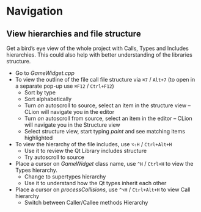 # Navigation

## View hierarchies and file structure
Get a bird’s eye view of the whole project with Calls, Types and Includes hierarchies. This could also help with better understanding of the libraries structure.

* Go to _GameWidget.cpp_
* To view the outline of the file call file structure via `⌘7` / `Alt+7` (to open in a separate pop-up use `⌘F12` / `Ctrl+F12`)
    * Sort by type
    * Sort alphabetically
    * Turn _on_ autoscroll to source, select an item in the structure view – CLion will navigate you in the editor
    * Turn _on_ autoscroll from source, select an item in the editor – CLion will navigate you in the Structure view
    * Select structure view, start typing _paint_ and see matching items highlighted
* To view the hierarchy of the file includes, use `⌥⇧H` / `Ctrl+Alt+H`
    * Use it to review the Qt Library includes structure
    * Try autoscroll to source
* Place a cursor on _GameWidget_ class name, use `^H` / `Ctrl+H` to view the Types hierarchy.
    * Change to supertypes hierarchy
    * Use it to understand how the Qt types inherit each other
* Place a cursor on _processCollisions_, use `^⌥H` / `Ctrl+Alt+H` to view Call hierarchy
    * Switch between Caller/Callee methods Hierarchy